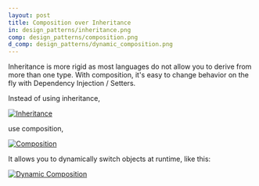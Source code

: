 ```yaml
---
layout: post
title: Composition over Inheritance
in: design_patterns/inheritance.png
comp: design_patterns/composition.png
d_comp: design_patterns/dynamic_composition.png
---
```


Inheritance is more rigid as most languages do not allow you to derive from more than one type. With composition, it's easy to change behavior on the fly with Dependency Injection / Setters. 

Instead of using inheritance,

<a target="_blank" href="{{ site.images }}/{{ page.in }}">
  <img src="{{ site.images }}/{{ page.in }}" alt="Inheritance">
</a>  

use composition, 

<a target="_blank" href="{{ site.images }}/{{ page.comp }}">
  <img src="{{ site.images }}/{{ page.comp }}" alt="Composition">
</a>  

It allows you to dynamically switch objects at runtime, like this:

<a target="_blank" href="{{ site.images }}/{{ page.d_comp }}">
  <img src="{{ site.images }}/{{ page.d_comp }}" alt="Dynamic Composition">
</a>  